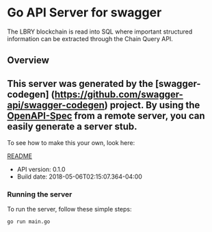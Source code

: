 # Go API Server for swagger

The LBRY blockchain is read into SQL where important structured information can be extracted through the Chain Query API.

## Overview
This server was generated by the [swagger-codegen]
(https://github.com/swagger-api/swagger-codegen) project.
By using the [OpenAPI-Spec](https://github.com/OAI/OpenAPI-Specification) from a remote server, you can easily generate a server stub.
-

To see how to make this your own, look here:

[README](https://github.com/swagger-api/swagger-codegen/blob/master/README.md)

- API version: 0.1.0
- Build date: 2018-05-06T02:15:07.364-04:00


### Running the server
To run the server, follow these simple steps:

```
go run main.go
```
